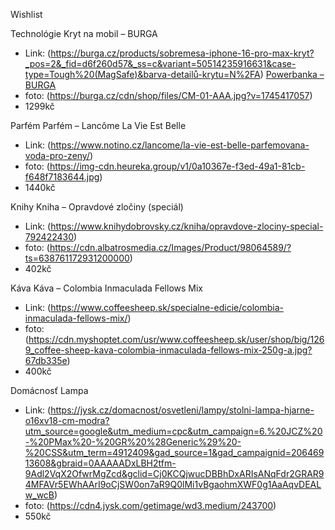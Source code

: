 Wishlist

Technológie
Kryt na mobil – BURGA
- Link: (https://burga.cz/products/sobremesa-iphone-16-pro-max-kryt?_pos=2&_fid=d6f260d57&_ss=c&variant=50514235916631&case-type=Tough%20(MagSafe)&barva-detailů-krytu=N%2FA)
[Powerbanka – BURGA](https://burga.cz/products/sobremesa-magneticka-powerbanka?variant=50477291766103&kapacita=5%2C000%20mAh&barva=Antracitová)
- foto: (https://burga.cz/cdn/shop/files/CM-01-AAA.jpg?v=1745417057)
- 1299kč

Parfém
Parfém – Lancôme La Vie Est Belle
- Link: (https://www.notino.cz/lancome/la-vie-est-belle-parfemovana-voda-pro-zeny/)
- foto: (https://img-cdn.heureka.group/v1/0a10367e-f3ed-49a1-81cb-f648f7183644.jpg)
- 1440kč
  
Knihy
Kniha – Opravdové zločiny (speciál)
- Link: (https://www.knihydobrovsky.cz/kniha/opravdove-zlociny-special-792422430)
- foto: (https://cdn.albatrosmedia.cz/Images/Product/98064589/?ts=638761172931200000)
- 402kč

Káva
Káva – Colombia Inmaculada Fellows Mix
- Link: (https://www.coffeesheep.sk/specialne-edicie/colombia-inmaculada-fellows-mix/)
- foto: (https://cdn.myshoptet.com/usr/www.coffeesheep.sk/user/shop/big/1269_coffee-sheep-kava-colombia-inmaculada-fellows-mix-250g-a.jpg?67db335e)
- 400kč

Domácnosť
Lampa
- Link: (https://jysk.cz/domacnost/osvetleni/lampy/stolni-lampa-hjarne-o16xv18-cm-modra?utm_source=google&utm_medium=cpc&utm_campaign=6.%20JCZ%20-%20PMax%20-%20GR%20%28Generic%29%20-%20CSS&utm_term=4912409&gad_source=1&gad_campaignid=20646913608&gbraid=0AAAAADxLBH2tfm-9Adl2VqX2OfwrMgZcd&gclid=Cj0KCQjwucDBBhDxARIsANqFdr2GRAR94MFAVr5EWhAArI9oCjSW0on7aR9Q0lMi1vBgaohmXWF0g1AaAqvDEALw_wcB)
- foto: (https://cdn4.jysk.com/getimage/wd3.medium/243700)
- 550kč

